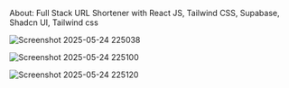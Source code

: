 About:
Full Stack URL Shortener with React JS, Tailwind CSS, Supabase, Shadcn UI, Tailwind css

![Screenshot 2025-05-24 225038](https://github.com/user-attachments/assets/6eea4616-0b87-476e-94e1-a5bfcb90cfa6)

![Screenshot 2025-05-24 225100](https://github.com/user-attachments/assets/505424d2-205f-4269-ad4d-345d4cb602bb)

![Screenshot 2025-05-24 225120](https://github.com/user-attachments/assets/031ebc82-a980-47a2-8614-b57a937d3589)



